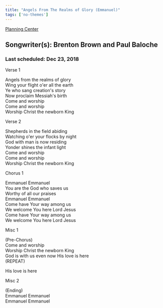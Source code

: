 ```yaml
---
title: "Angels From The Realms of Glory (Emmanuel)"
tags: ['no-themes']
---
```


[Planning Center](https://services.planningcenteronline.com/songs/16506361)

## Songwriter(s): Brenton Brown and Paul Baloche
### Last scheduled: Dec 23, 2018          

Verse 1  
  
Angels from the realms of glory  
Wing your flight o'er all the earth  
Ye who sang creation's story  
Now proclaim Messiah's birth  
Come and worship  
Come and worship  
Worship Christ the newborn King  
  
Verse 2  
  
Shepherds in the field abiding  
Watching o'er your flocks by night  
God with man is now residing  
Yonder shines the infant light  
Come and worship  
Come and worship  
Worship Christ the newborn King  
  
Chorus 1  
  
Emmanuel Emmanuel  
You are the God who saves us  
Worthy of all our praises  
Emmanuel Emmanuel  
Come have Your way among us  
We welcome You here Lord Jesus  
Come have Your way among us  
We welcome You here Lord Jesus  
  
Misc 1  
  
(Pre-Chorus)  
Come and worship  
Worship Christ the newborn King  
God is with us even now His love is here  
(REPEAT)  
  
His love is here  
  
Misc 2  
  
(Ending)  
Emmanuel Emmanuel  
Emmanuel Emmanuel
